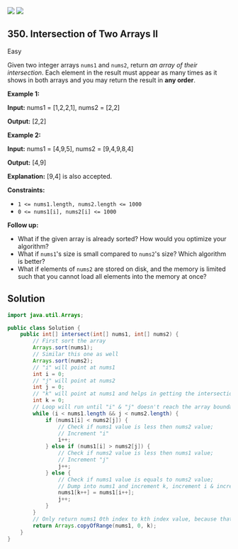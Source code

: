 [![](https://img.shields.io/github/stars/javadev/LeetCode-in-Java?label=Stars&style=flat-square)](https://github.com/javadev/LeetCode-in-Java)
[![](https://img.shields.io/github/forks/javadev/LeetCode-in-Java?label=Fork%20me%20on%20GitHub%20&style=flat-square)](https://github.com/javadev/LeetCode-in-Java/fork)

## 350\. Intersection of Two Arrays II

Easy

Given two integer arrays `nums1` and `nums2`, return _an array of their intersection_. Each element in the result must appear as many times as it shows in both arrays and you may return the result in **any order**.

**Example 1:**

**Input:** nums1 = [1,2,2,1], nums2 = [2,2]

**Output:** [2,2]

**Example 2:**

**Input:** nums1 = [4,9,5], nums2 = [9,4,9,8,4]

**Output:** [4,9]

**Explanation:** [9,4] is also accepted.

**Constraints:**

*   `1 <= nums1.length, nums2.length <= 1000`
*   `0 <= nums1[i], nums2[i] <= 1000`

**Follow up:**

*   What if the given array is already sorted? How would you optimize your algorithm?
*   What if `nums1`'s size is small compared to `nums2`'s size? Which algorithm is better?
*   What if elements of `nums2` are stored on disk, and the memory is limited such that you cannot load all elements into the memory at once?

## Solution

```java
import java.util.Arrays;

public class Solution {
    public int[] intersect(int[] nums1, int[] nums2) {
        // First sort the array
        Arrays.sort(nums1);
        // Similar this one as well
        Arrays.sort(nums2);
        // "i" will point at nums1
        int i = 0;
        // "j" will point at nums2
        int j = 0;
        // "k" will point at nums1 and helps in getting the intersection answer;
        int k = 0;
        // Loop will run until "i" & "j" doesn't reach the array boundary;
        while (i < nums1.length && j < nums2.length) {
            if (nums1[i] < nums2[j]) {
                // Check if nums1 value is less then nums2 value;
                // Increment "i"
                i++;
            } else if (nums1[i] > nums2[j]) {
                // Check if nums2 value is less then nums1 value;
                // Increment "j"
                j++;
            } else {
                // Check if nums1 value is equals to nums2 value;
                // Dump into nums1 and increment k, increment i & increment j as well;
                nums1[k++] = nums1[i++];
                j++;
            }
        }
        // Only return nums1 0th index to kth index value, because that's will be our intersection;
        return Arrays.copyOfRange(nums1, 0, k);
    }
}
```